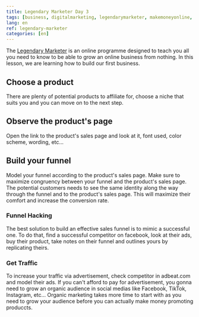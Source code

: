 ```yaml
---
title: Legendary Marketer Day 3
tags: [business, digitalmarketing, legendarymarketer, makemoneyonline, onlinebusiness, 15dayschallenge]
lang: en
ref: legendary-marketer
categories: [en]
---
```

The [Legendary Marketer][1] is an online programme designed to teach you all you need to know to be able to grow an online business from nothing.
In this lesson, we are learning how to build our first business.

[1]: https://bit.ly/15daysonly "Start the 15 days challenge now"

## Choose a product

There are plenty of potential products to affiliate for, choose a niche that suits you and you can move on to the next step.

## Observe the product's page

Open the link to the product's sales page and look at it, font used, color scheme, wording, etc...

## Build your funnel

Model your funnel according to the product's sales page. Make sure to maximize congruency between your funnel and the product's sales page. The potential customers needs to see the same identity along the way through the funnel and to the product's sales page. This will maximize their comfort and increase the conversion rate.

### Funnel Hacking

The best solution to build an effective sales funnel is to mimic a successful one. To do that, find a successful competitor on facebook, look at their ads, buy their product, take notes on their funnel and outlines yours by replicating theirs.

### Get Traffic

To increase your traffic via advertisement, check competitor in adbeat.com and model their ads. If you can't afford to pay for advertisement, you gonna need to grow an organic audience in social medias like Facebook, TikTok, Instagram, etc... Organic marketing takes more time to start with as you need to grow your audience before you can actually make money promoting produccts.
